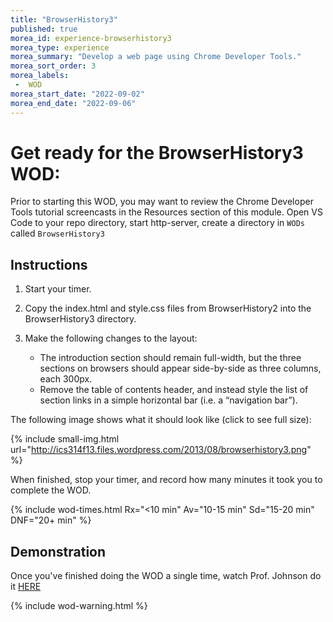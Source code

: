 ```yaml
---
title: "BrowserHistory3"
published: true
morea_id: experience-browserhistory3
morea_type: experience
morea_summary: "Develop a web page using Chrome Developer Tools."
morea_sort_order: 3
morea_labels:
 -  WOD 
morea_start_date: "2022-09-02"
morea_end_date: "2022-09-06"
---
```


# Get ready for the BrowserHistory3 WOD: 

Prior to starting this WOD, you may want to review the Chrome Developer Tools tutorial screencasts in the Resources section of this module. Open  VS Code to your repo directory, start http-server, create a directory in `WODs` called `BrowserHistory3`

## Instructions

  1. Start your timer.
  2. Copy the index.html and style.css files from BrowserHistory2 into the BrowserHistory3 directory.
  4. Make the following changes  to the layout:

     * The introduction section should remain full-width, but the three sections on browsers should appear side-by-side as three columns, each 300px.
     * Remove the table of contents header, and instead style the list of section links in a simple horizontal bar (i.e. a “navigation bar”).

The following image shows what it should look like (click to see full size):

{% include small-img.html url="http://ics314f13.files.wordpress.com/2013/08/browserhistory3.png" %}

When finished, stop your timer, and record how many minutes it took you to complete the WOD. 

{% include wod-times.html Rx="<10 min" Av="10-15 min" Sd="15-20 min" DNF="20+ min" %}

## Demonstration

Once you've finished doing the WOD a single time, watch Prof. Johnson do it [HERE](https://youtu.be/k69SI27sik8)

{% include wod-warning.html %}





